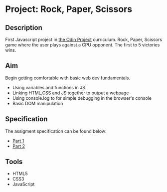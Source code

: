 # Project: Rock, Paper, Scissors

## Description

First Javascript project in [the Odin Project](https://www.theodinproject.com/) curriculum. Rock, Paper, Scissors game where the user plays against a CPU opponent. The first to 5 victories wins.

## Aim

Begin getting comfortable with basic web dev fundamentals.

- Using variables and functions in JS
- Linking HTML,CSS and JS together to output a webpage
- Using console.log to for simple debugging in the browser's console
- Basic DOM manipulation

## Specification

The assigment specification can be found below:

- [Part 1](https://www.theodinproject.com/lessons/foundations-rock-paper-scissors#assignment)
- [Part 2](https://www.theodinproject.com/lessons/foundations-revisiting-rock-paper-scissors)

## Tools

- HTML5
- CSS3
- JavaScript

